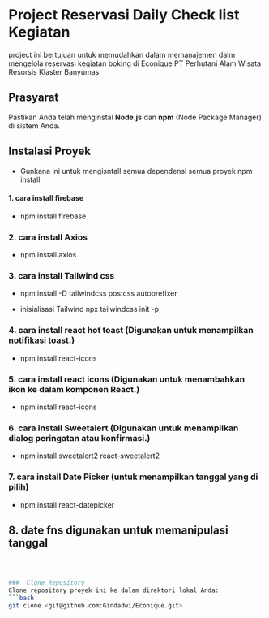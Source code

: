 # Project Reservasi Daily Check list Kegiatan
project ini bertujuan untuk memudahkan dalam memanajemen dalm mengelola reservasi kegiatan boking di Econique 
PT Perhutani Alam Wisata Resorsis Klaster Banyumas



## Prasyarat
Pastikan Anda telah menginstal **Node.js** dan **npm** (Node Package Manager) di sistem Anda.

## Instalasi Proyek
- Gunkana ini untuk mengisntall semua dependensi semua proyek
npm install

#### 1. cara install firebase
- npm install firebase

### 2. cara install Axios
- npm install axios

### 3. cara install Tailwind css
- npm install -D tailwindcss postcss autoprefixer

- inisialisasi Tailwind
npx tailwindcss init -p

### 4. cara install react hot toast (Digunakan untuk menampilkan notifikasi toast.)
- npm install react-icons

### 5. cara install react icons (Digunakan untuk menambahkan ikon ke dalam komponen React.)
- npm install react-icons

### 6. cara install Sweetalert (Digunakan untuk menampilkan dialog peringatan atau konfirmasi.)
- npm install sweetalert2 react-sweetalert2

### 7. cara install Date Picker (untuk menampilkan tanggal yang di pilih)
- npm install react-datepicker

##  8. date fns digunakan untuk memanipulasi tanggal
```bash npm install date-fns



###  Clone Repository
Clone repository proyek ini ke dalam direktori lokal Anda:
```bash
git clone <git@github.com:Gindadwi/Econique.git>
